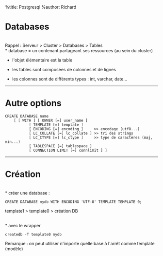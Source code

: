 %title: Postgresql
%author: Richard


# Databases


<br>
Rappel :
Serveur > Cluster > Databases > Tables


<br>
* database = un contenant partageant ses ressources (au sein du cluster)

* l'objet élémentaire est la table

* les tables sont composées de colonnes et de lignes

* les colonnes sont de différents types : int, varchar, date...


------------------------------------------------------------------------------------



# Autre options



```
CREATE DATABASE name
    [ [ WITH ] [ OWNER [=] user_name ]
           [ TEMPLATE [=] template ]
           [ ENCODING [=] encoding ]     >> encodage (utf8...)
           [ LC_COLLATE [=] lc_collate ] >> tri des strings
           [ LC_CTYPE [=] lc_ctype ]     >> type de caractères (maj, min...)
           [ TABLESPACE [=] tablespace ]
           [ CONNECTION LIMIT [=] connlimit ] ]
```

-------------------------------------------------------------------------------------



# Création

<br>
* créer une database :

```
CREATE DATABASE mydb WITH ENCODING 'UTF-8' TEMPLATE TEMPLATE 0;
```

template1 > template0 > création DB

<br>
* avec le wrapper

```
createdb -T template0 mydb
```

Remarque : on peut utiliser n'importe quelle base à l'arrêt comme template (modèle)


